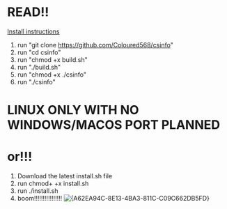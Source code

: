 # READ!!
<ins>Install instructions</ins>
1. run "git clone https://github.com/Coloured568/csinfo"
2. run "cd csinfo"
3. run "chmod +x build.sh"
4. run "./build.sh"
5. run "chmod +x ./csinfo"
6. run "./csinfo"
# LINUX ONLY WITH NO WINDOWS/MACOS PORT PLANNED

# or!!!
1. Download the latest install.sh file
2. run chmod+ +x install.sh
3. run ./install.sh
4. boom!!!!!!!!!!!!!!!!
![{A62EA94C-8E13-4BA3-811C-C09C662DB5FD}](https://github.com/user-attachments/assets/7e92a50c-8c8b-4822-a2fa-80cf759aa446)
